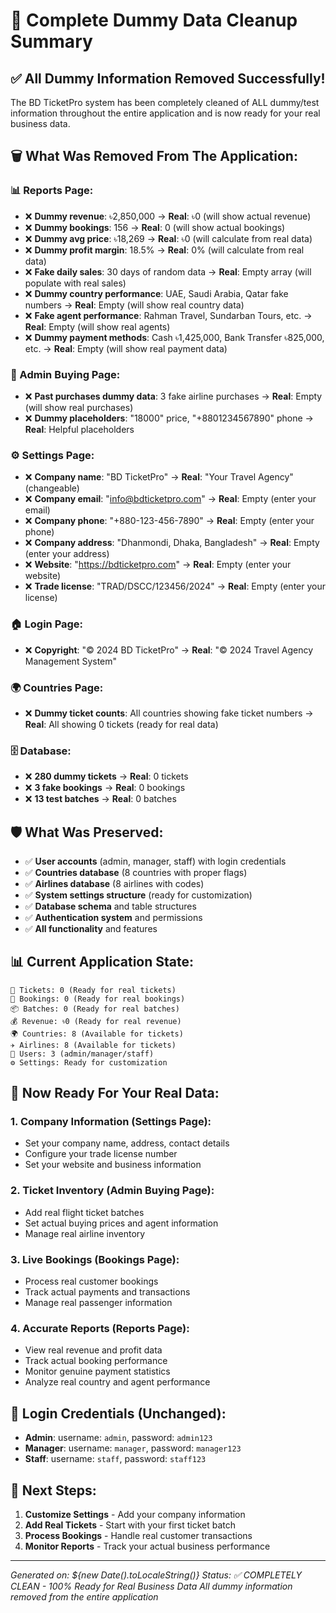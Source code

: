 # 🧹 Complete Dummy Data Cleanup Summary

## ✅ All Dummy Information Removed Successfully!

The BD TicketPro system has been completely cleaned of ALL dummy/test information throughout the entire application and is now ready for your real business data.

## 🗑️ What Was Removed From The Application:

### 📊 Reports Page:

- ❌ **Dummy revenue**: ৳2,850,000 → **Real**: ৳0 (will show actual revenue)
- ❌ **Dummy bookings**: 156 → **Real**: 0 (will show actual bookings)
- ❌ **Dummy avg price**: ৳18,269 → **Real**: ৳0 (will calculate from real data)
- ❌ **Dummy profit margin**: 18.5% → **Real**: 0% (will calculate from real data)
- ❌ **Fake daily sales**: 30 days of random data → **Real**: Empty array (will populate with real sales)
- ❌ **Dummy country performance**: UAE, Saudi Arabia, Qatar fake numbers → **Real**: Empty (will show real country data)
- ❌ **Fake agent performance**: Rahman Travel, Sundarban Tours, etc. → **Real**: Empty (will show real agents)
- ❌ **Dummy payment methods**: Cash ৳1,425,000, Bank Transfer ৳825,000, etc. → **Real**: Empty (will show real payment data)

### 🎫 Admin Buying Page:

- ❌ **Past purchases dummy data**: 3 fake airline purchases → **Real**: Empty (will show real purchases)
- ❌ **Dummy placeholders**: "18000" price, "+8801234567890" phone → **Real**: Helpful placeholders

### ⚙️ Settings Page:

- ❌ **Company name**: "BD TicketPro" → **Real**: "Your Travel Agency" (changeable)
- ❌ **Company email**: "info@bdticketpro.com" → **Real**: Empty (enter your email)
- ❌ **Company phone**: "+880-123-456-7890" → **Real**: Empty (enter your phone)
- ❌ **Company address**: "Dhanmondi, Dhaka, Bangladesh" → **Real**: Empty (enter your address)
- ❌ **Website**: "https://bdticketpro.com" → **Real**: Empty (enter your website)
- ❌ **Trade license**: "TRAD/DSCC/123456/2024" → **Real**: Empty (enter your license)

### 🏠 Login Page:

- ❌ **Copyright**: "© 2024 BD TicketPro" → **Real**: "© 2024 Travel Agency Management System"

### 🌍 Countries Page:

- ❌ **Dummy ticket counts**: All countries showing fake ticket numbers → **Real**: All showing 0 tickets (ready for real data)

### 🗄️ Database:

- ❌ **280 dummy tickets** → **Real**: 0 tickets
- ❌ **3 fake bookings** → **Real**: 0 bookings
- ❌ **13 test batches** → **Real**: 0 batches

## 🛡️ What Was Preserved:

- ✅ **User accounts** (admin, manager, staff) with login credentials
- ✅ **Countries database** (8 countries with proper flags)
- ✅ **Airlines database** (8 airlines with codes)
- ✅ **System settings structure** (ready for customization)
- ✅ **Database schema** and table structures
- ✅ **Authentication system** and permissions
- ✅ **All functionality** and features

## 📊 Current Application State:

```
🎫 Tickets: 0 (Ready for real tickets)
📝 Bookings: 0 (Ready for real bookings)
📦 Batches: 0 (Ready for real batches)
💰 Revenue: ৳0 (Ready for real revenue)
🌍 Countries: 8 (Available for tickets)
✈️ Airlines: 8 (Available for tickets)
👥 Users: 3 (admin/manager/staff)
⚙️ Settings: Ready for customization
```

## 🚀 Now Ready For Your Real Data:

### 1. **Company Information** (Settings Page):

- Set your company name, address, contact details
- Configure your trade license number
- Set your website and business information

### 2. **Ticket Inventory** (Admin Buying Page):

- Add real flight ticket batches
- Set actual buying prices and agent information
- Manage real airline inventory

### 3. **Live Bookings** (Bookings Page):

- Process real customer bookings
- Track actual payments and transactions
- Manage real passenger information

### 4. **Accurate Reports** (Reports Page):

- View real revenue and profit data
- Track actual booking performance
- Monitor genuine payment statistics
- Analyze real country and agent performance

## 🔐 Login Credentials (Unchanged):

- **Admin**: username: `admin`, password: `admin123`
- **Manager**: username: `manager`, password: `manager123`
- **Staff**: username: `staff`, password: `staff123`

## 🎯 Next Steps:

1. **Customize Settings** - Add your company information
2. **Add Real Tickets** - Start with your first ticket batch
3. **Process Bookings** - Handle real customer transactions
4. **Monitor Reports** - Track your actual business performance

---

_Generated on: ${new Date().toLocaleString()}_
_Status: ✅ COMPLETELY CLEAN - 100% Ready for Real Business Data_
_All dummy information removed from the entire application_
